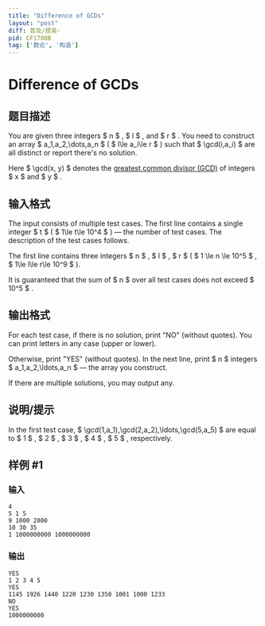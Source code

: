 ```yaml
---
title: "Difference of GCDs"
layout: "post"
diff: 普及/提高-
pid: CF1708B
tag: ['数论', '构造']
---
```


# Difference of GCDs

## 题目描述

You are given three integers $ n $ , $ l $ , and $ r $ . You need to construct an array $ a_1,a_2,\dots,a_n $ ( $ l\le a_i\le r $ ) such that $ \gcd(i,a_i) $ are all distinct or report there's no solution.

Here $ \gcd(x, y) $ denotes the [greatest common divisor (GCD)](https://en.wikipedia.org/wiki/Greatest_common_divisor) of integers $ x $ and $ y $ .

## 输入格式

The input consists of multiple test cases. The first line contains a single integer $ t $ ( $ 1\le t\le 10^4 $ ) — the number of test cases. The description of the test cases follows.

The first line contains three integers $ n $ , $ l $ , $ r $ ( $ 1 \le n \le 10^5 $ , $ 1\le l\le r\le 10^9 $ ).

It is guaranteed that the sum of $ n $ over all test cases does not exceed $ 10^5 $ .

## 输出格式

For each test case, if there is no solution, print "NO" (without quotes). You can print letters in any case (upper or lower).

Otherwise, print "YES" (without quotes). In the next line, print $ n $ integers $ a_1,a_2,\ldots,a_n $ — the array you construct.

If there are multiple solutions, you may output any.

## 说明/提示

In the first test case, $ \gcd(1,a_1),\gcd(2,a_2),\ldots,\gcd(5,a_5) $ are equal to $ 1 $ , $ 2 $ , $ 3 $ , $ 4 $ , $ 5 $ , respectively.

## 样例 #1

### 输入

```
4
5 1 5
9 1000 2000
10 30 35
1 1000000000 1000000000
```

### 输出

```
YES
1 2 3 4 5
YES
1145 1926 1440 1220 1230 1350 1001 1000 1233
NO
YES
1000000000
```

